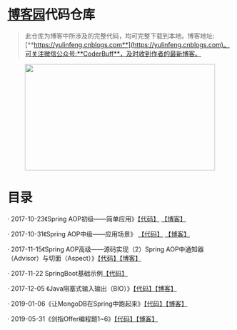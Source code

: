 # [博客园](yulinfeng.cnblogs.com)代码仓库

> 此仓库为博客中所涉及的完整代码，均可完整下载到本地。博客地址:[**https://yulinfeng.cnblogs.com**](https://yulinfeng.cnblogs.com)。可关注微信公众号:**CoderBuff**，及时收到作者的最新博客。
<div align=center><img width="426" height="238" src="https://raw.githubusercontent.com/yu-linfeng/BlogRepositories/master/resources/img/coderbuff.png"/></div>

# 目录
· 2017-10-23《Spring AOP初级——简单应用》[【代码】](https://github.com/yu-linfeng/BlogRepositories/tree/master/repositories/Spring%20AOP%E5%88%9D%E7%BA%A7%E2%80%94%E2%80%94%E7%AE%80%E5%8D%95%E4%BD%BF%E7%94%A8)
[【博客】](http://www.cnblogs.com/yulinfeng/p/7719128.html)

· 2017-10-31《Spring AOP中级——应用场景》 [【代码】](https://github.com/yu-linfeng/BlogRepositories/tree/master/repositories/Spring%20AOP%E4%B8%AD%E7%BA%A7%E2%80%94%E2%80%94%E5%BA%94%E7%94%A8%E5%9C%BA%E6%99%AF) [【博客】](http://www.cnblogs.com/yulinfeng/p/7719128.html)

· 2017-11-15《Spring AOP高级——源码实现（2）Spring AOP中通知器（Advisor）与切面（Aspect）》[【代码】](https://github.com/yu-linfeng/BlogRepositories/tree/master/repositories/Spring%20AOP%E9%AB%98%E7%BA%A7%E2%80%94%E2%80%94%E6%BA%90%E7%A0%81%E5%AE%9E%E7%8E%B0%EF%BC%882%EF%BC%89Spring%20AOP%E4%B8%AD%E9%80%9A%E7%9F%A5%E5%99%A8%EF%BC%88Advisor%EF%BC%89%E4%B8%8E%E5%88%87%E9%9D%A2%EF%BC%88Aspect%EF%BC%89)[【博客】](http://www.cnblogs.com/yulinfeng/p/7841167.html)

· 2017-11-22 SpringBoot基础示例[【代码】](https://github.com/yu-linfeng/BlogRepositories/tree/master/repositories/Spring%20Boot%E5%9F%BA%E7%A1%80%E7%A4%BA%E4%BE%8B)

· 2017-12-05 《Java阻塞式输入输出（BIO）》[【代码】](https://github.com/yu-linfeng/BlogRepositories/tree/master/repositories/%E9%98%BB%E5%A1%9E%E5%BC%8F%E8%BE%93%E5%85%A5%E8%BE%93%E5%87%BA%EF%BC%88BIO%EF%BC%89)[【博客】](https://www.cnblogs.com/yulinfeng/p/7995559.html)

· 2019-01-06《让MongoDB在Spring中跑起来》[【代码】](https://github.com/yu-linfeng/BlogRepositories/tree/master/repositories/%E8%AE%A9Mongo%E5%9C%A8Spring%E4%B8%AD%E8%B7%91%E8%B5%B7%E6%9D%A5)[【博客】](https://www.cnblogs.com/yulinfeng/p/10230832.html)

· 2019-05-31《剑指Offer编程题1~6》[【代码】](https://github.com/yu-linfeng/BlogRepositories/tree/master/repositories/sword)[【博客】](https://www.cnblogs.com/yulinfeng/p/10953039.html)